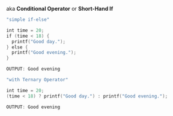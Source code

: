 aka **Conditional Operator** or **Short-Hand If**

```c
"simple if-else"

int time = 20;  
if (time < 18) {  
  printf("Good day.");  
} else {  
  printf("Good evening.");  
}

OUTPUT: Good evening
```

```c
"with Ternary Operator"

int time = 20;  
(time < 18) ? printf("Good day.") : printf("Good evening.");

OUTPUT: Good evening
```

